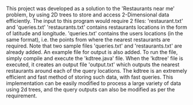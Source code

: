 This project was developed as a solution to the 'Restaurants near me' problem, by using 2D trees to store and access 2-Dimensional data efficiently.
The input to this program would require 2 files: 'restaurant.txt' and 'queries.txt'
'restaurants.txt' contains restaurants locations in the form of latitude and longitude.
'queries.txt' contains the users locations (in the same format), i.e. the points from where the nearest restaurants are required.
Note that two sample files 'queries.txt' and 'restaurants.txt' are already added.
An example file for output is also added. To run the file, simply compile and execute the 'kdtree.java' file.
When the 'kdtree' file is executed, it creates an output file 'output.txt' which outputs the nearest restaurants around each of the query locations. The kdtree is an extremely efficient and fast method of storing such data, with fast queries.
This implementation can be easily modified to process a large variety of data using 2d trees, and the query outputs can also be modified as per the requirement.